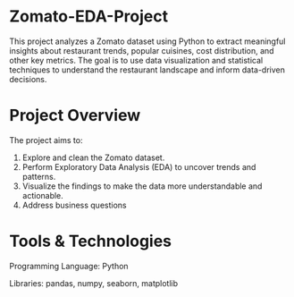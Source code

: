 # Zomato-EDA-Project
This project analyzes a Zomato dataset using Python to extract meaningful insights about restaurant trends, popular cuisines, cost distribution, and other key metrics. The goal is to use data visualization and statistical techniques to understand the restaurant landscape and inform data-driven decisions.

# Project Overview
The project aims to:

1. Explore and clean the Zomato dataset.
2. Perform Exploratory Data Analysis (EDA) to uncover trends and patterns.
3. Visualize the findings to make the data more understandable and actionable.
4. Address business questions

# Tools & Technologies
Programming Language: Python

Libraries: pandas, numpy, seaborn, matplotlib


